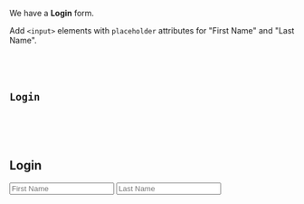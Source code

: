 We have a **Login** form.

Add `<input>` elements with
`placeholder` attributes for
"First Name" and "Last Name".

<codeblock language="html" type="exercise" testMode="fixedInput">
<code>
<form>
  <h2>Login</h2>
  <!-- Write code below -->
</form>
</code>

<solution>
<form>
  <h2>Login</h2>
  <input placeholder="First Name"/>
  <input placeholder="Last Name"/>
</form>
</solution>
</codeblock>
